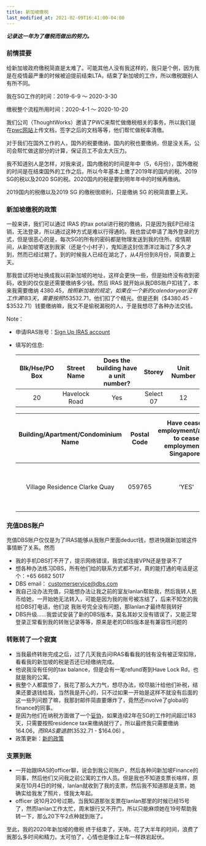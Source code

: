 ```yaml
---
title: 新加坡缴税
last_modified_at: 2021-02-09T16:41:00-04:00
---
```


_**记录这一年为了缴税而做出的努力。**_

### 前情提要

给新加坡政府缴税简直是太难了。可能其他人没有我这样的，我只是个例，因为我是在疫情最严重的时候被迫提前结束LTA，结束了新加坡的工作，所以缴税跟别人有所不同。

我在SG工作的时间：2019-6-9 ～ 2020-3-30

缴税整个流程所用时间：2020-4-1 ～ 2020-10-20

我们公司（ThoughtWorks）邀请了PWC来帮忙做缴税相关的事务，所以我们是在[pwc网站](https://mymobility.pwc.com/welcome.html?cultureCode=en-US)上传文档，签字之后的文档等等，他们帮忙做税率清缴。

对于我们在国外工作的人，国外的税要缴纳，国内的税也要缴纳，但是没关系，公司会帮忙做这部分的计算，保证员工不会太大压力。

我不知道别人是怎样，对我来说，国内缴税的时间是年中（5，6月份），国外缴税的时间是在结束国外的工作之后。所以今年基本上缴了2019年的国内的税、2019 SG的税以及2020 SG的税。2020国内的税是要到明年年中的时候再缴纳。

2019国内的税缴以及2019 SG 的缴税很顺利，只是缴纳 SG 的税简直要上天。

### 新加坡缴税的政策

一般来讲，我们可以通过 IRAS 的tax potal进行税的缴纳，只是因为我EP已经注销，无法登录，所以通过这种方式是难以行得通的。我也尝试申请了海外登录的方式，但是很恶心的是，每次SG的所有的密码都是物理发送到我的住所。疫情期间，从新加坡寄送到我家（还是个小村子），鬼知道这封信漂洋过海过了多久才到，然而已经过期了。到的时候我人已经在湖北了，从4月份到8月份，简直要上天。

那我尝试将地址换成我以前新加坡的地址，这样会更快一些，但是始终没有收到密码，收到的仅仅是还需要缴纳多少钱。然后 IRAS 就开始从我DBS账户扣钱了，本来我需要缴纳 $4380.45，按照新加坡的规定，如果在一个新的calendar year没有工作满183天，需要按照15%的税率缴纳，那么当时我的银行卡里面只有$3532.71，他们扣了个精光。但是还剩（$4380.45 - $3532.71）钱要缴纳嘛，我又不是偷税漏税的人，于是我想尽了各种办法交钱。

Note：

- 申请IRAS账号：[Sign Up IRAS account](https://form.gov.sg/#!/5ba9864428dc89000fa2e553)
- 填写的信息:

    | Blk/Hse/PO Box        | Street Name           | Does the building have a unit number?  |  Storey  | Unit Number |
    | :-------------------: |:---------------------:| :-------------------------------------:|  :----:  |:---------:  |
    | 20                    | Havelock Road         | Yes                                    |Select 07 |12           |

    |Building/Apartment/Condominium Name|Postal Code|Have ceased employment/about to cease employment in Singapore?|Do you have a tax reference number with IRAS|
    |:------------:                     |:--------: |:--------------------------------------------------------:    |:-----------------------------------------: |
    |Village Residence Clarke Quay      |059765     |‘YES'                                                         |You may select Yes, as you have a FIN number|

### 充值DBS账户

充值DBS账户仅仅是为了IRAS能够从我账户里面deduct钱，想进快跟新加坡这件事情断了关系。然而

- 我的手机DBS打不开了，提示网络错误，我尝试连接VPN还是登录不了
- 想各种办法练习DBS，所有他们给的联系方式都不对，真的能打通的电话是这个：+65 6682 5017
- DBS email： <customerservice@dbs.com>
- 我自己没办法充值，只能想办法让我之前的室友lanlan帮助我，然后我转人民币给她，一开始她无法转入，可能是因为我的账号被冻结了，后来不知怎的我给DBS打电话，他们说 我账号完全没有问题，那lanlan才最终帮我转好
- DBS升级……我尝试安装了新的DBS版本，莫名其妙又没有错误了，又能正常登录正常看到我的转账记录等等，原来是老的DBS版本是有兼容性问题的

### 转账转了一个寂寞

- 当我最终转账完成之后，过了几天我去问IRAS看看我的钱有没有被正常扣除，看看我的新加坡的税是否还已经缴纳完成。
- 他说我没有任何的tax balance，但是会有一笔refund寄到Have Lock Rd，也就是我的公寓。
- 我整个人都震惊了，我花了那么大力气，想尽办法，绞尽脑汁给他们补税，结果还要退钱给我，当然我是开心的，只不过如果一开始是这样不就没有后面的这一些列问题了嘛，我那封邮件简直要爆炸了，竟然还involve了global的finance的同事。
- 是因为他们在纳税方面做了一个[妥协](https://www.iras.gov.sg/irashome/Individuals/Locals/Working-Out-Your-Taxes/Income-Tax-Rates/)，如果连续2年在SG的工作时间超过183天，只需要按照residence tax来缴纳就行了，所以最终我只需要缴纳$164.06，而IRAS要退款($3532.71 - $164.06) 。
- 政策更新：[新的政策](https://www.iras.gov.sg/irashome/Individuals/Foreigners/Learning-the-basics/Individuals--Foreigners--Required-to-Pay-Tax/)

### 支票到账

- 一开始跟IRAS的officer聊，说会到我公司账户，然后各种问新加坡Finance的同事，然后他们又问我之前公寓的工作人员。但是我也不知道支票长啥样，原来在10月4日的时候，lanlan就收到了我的支票，然后我不知道那是支票，她确实给我发了照片，怪我太年起。
- officer 说10月20号过期，当我知道那张支票在lanlan那里的时候已经15号了，然而lanlan工作太忙，周末银行又不开门，所以只能麻烦她在19号帮助我转一下，那么20下午2点种就到账了。

至此，我的2020年新加坡的缴税 终于结束了，天呐，花了大半年的时间，浪费了我那么多时间和精力。太可怕了，心情也是像过上车一样跌宕起伏。
